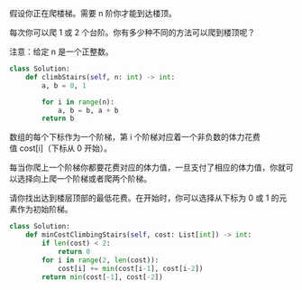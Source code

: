 假设你正在爬楼梯。需要 n 阶你才能到达楼顶。

每次你可以爬 1 或 2 个台阶。你有多少种不同的方法可以爬到楼顶呢？

注意：给定 n 是一个正整数。


```py
class Solution:
    def climbStairs(self, n: int) -> int:
        a, b = 0, 1

        for i in range(n):
            a, b = b, a + b
        return b
```


数组的每个下标作为一个阶梯，第 i 个阶梯对应着一个非负数的体力花费值 cost[i]（下标从 0 开始）。

每当你爬上一个阶梯你都要花费对应的体力值，一旦支付了相应的体力值，你就可以选择向上爬一个阶梯或者爬两个阶梯。

请你找出达到楼层顶部的最低花费。在开始时，你可以选择从下标为 0 或 1 的元素作为初始阶梯。

```py
class Solution:
    def minCostClimbingStairs(self, cost: List[int]) -> int:
        if len(cost) < 2:
            return 0
        for i in range(2, len(cost)):
            cost[i] += min(cost[i-1], cost[i-2])
        return min(cost[-1], cost[-2])
```